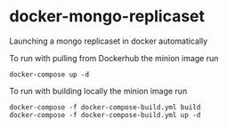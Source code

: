 # docker-mongo-replicaset
Launching a mongo replicaset in docker automatically

To run with pulling from Dockerhub the minion image run
```
docker-compose up -d
```

To run with building locally the minion image run
```
docker-compose -f docker-compose-build.yml build
docker-compose -f docker-compose-build.yml up -d
```

